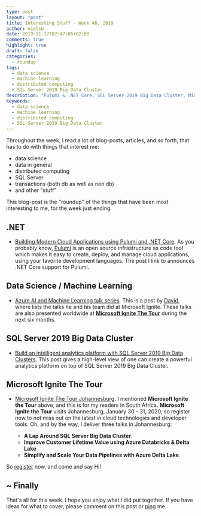 ```yaml
---
type: post
layout: "post"
title: Interesting Stuff - Week 46, 2019
author: nielsb
date: 2019-11-17T07:47:05+02:00
comments: true
highlight: true
draft: false
categories:
  - roundup
tags:
  - data science
  - machine learning
  - distributed computing
  - SQL Server 2019 Big Data Cluster
description: "Pulumi & .NET Core, SQL Server 2019 Big Data Cluster, Microsoft Ignite The Tour, and other interesting topics."
keywords:
  - data science
  - machine learning
  - distributed computing
  - SQL Server 2019 Big Data Cluster   
---
```


Throughout the week, I read a lot of blog-posts, articles, and so forth, that has to do with things that interest me:

* data science
* data in general
* distributed computing
* SQL Server
* transactions (both db as well as non db)
* and other "stuff"

This blog-post is the "roundup" of the things that have been most interesting to me, for the week just ending.

<!--more-->

## .NET

* [Building Modern Cloud Applications using Pulumi and .NET Core][1]. As you probably know, [Pulumi][2] is an open source infrastructure as code tool which makes it easy to create, deploy, and manage cloud applications, using your favorite development languages. The post I link to announces .NET Core support for Pulumi.

## Data Science / Machine Learning

* [Azure AI and Machine Learning talk series][3]. This is a post by [David][revod], where lists the talks he and his team did at Microsoft Ignite. These talks are also presented worldwide at [**Microsoft Ignite The Tour**][4] during the next six months.  

## SQL Server 2019 Big Data Cluster

* [Build an intelligent analytics platform with SQL Server 2019 Big Data Clusters][6]. This post gives a high-level view of one can create a powerful analytics platform on top of SQL Server 2019 Big Data Cluster.

## Microsoft Ignite The Tour

* [Microsoft Ignite The Tour Johannesburg][5]. I mentioned **Microsoft Ignite the Tour** above, and this is for my readers in South Africa. **Microsoft Ignite the Tour** visits Johannesburg, January 30 - 31, 2020, so register now to not miss out on the latest in cloud technologies and developer tools. Oh, and by the way, I deliver three talks in Johannesburg:

    * **A Lap Around SQL Server Big Data Cluster**.
    * **Improve Customer Lifetime Value using Azure Databricks & Delta Lake**.
    * **Simplify and Scale Your Data Pipelines with Azure Delta Lake**.

So [register][5] now, and come and say Hi!

## ~ Finally

That's all for this week. I hope you enjoy what I did put together. If you have ideas for what to cover, please comment on this post or [ping][ma] me.

[ma]: mailto:niels.it.berglund@gmail.com
[mp]: https://blog.acolyer.org
[iq]: https://www.infoq.com/
[ew]: http://sqlonice.com/
[re]: http://blog.revolutionanalytics.com
[sqsk]: https://www.sqlskills.com
[mdaveyblog]: https://mdavey.wordpress.com/
[charlblog]: https://charlla.com/

[jovpop]: https://twitter.com/JovanPop_MSFT
[bobw]: https://twitter.com/bobwardms
[revod]: https://twitter.com/revodavid
[lonny]: https://twitter.com/sqL_handLe
[ewtw]: https://twitter.com/sqlOnIce
[buckw]: https://twitter.com/BuckWoodyMSFT
[mattw]: https://twitter.com/matthewwarren
[murba]: https://twitter.com/muratdemirbas
[daveda]: https://twitter.com/davidthecoder
[adcol]: https://twitter.com/adriancolyer
[jesrod]: https://twitter.com/jrdothoughts
[tomaz]: https://twitter.com/tomaz_tsql
[dataart]: https://twitter.com/dataartisans
[luis]: https://twitter.com/luis_de_sousa
[benstop]: https://twitter.com/benstopford
[conflu]: https://twitter.com/confluentinc
[tylert]: https://twitter.com/tyler_treat
[andrewng]: https://twitter.com/AndrewYNg
[lawr]: https://twitter.com/bytezn
[jue]: https://twitter.com/b0rk
[yan]: https://twitter.com/theburningmonk
[danny]: https://twitter.com/g9yuayon
[rmoff]: https://twitter.com/rmoff
[ryansw]: https://twitter.com/ryanswanstrom
[pabloc]: https://twitter.com/pabloc_ds
[mklep]: https://twitter.com/martinkl
[mdavey]: https://twitter.com/matt_davey
[jboner]: https://twitter.com/jboner
[joeduff]: https://twitter.com/funcOfJoe
[charl]: https://twitter.com/charllamprecht
[dbricks]: https://twitter.com/databricks
[adsit]: https://twitter.com/SitnikAdam
[vicky]: https://twitter.com/vickyharp
[dscentral]: https://twitter.com/DataScienceCtrl
[natemc]: https://twitter.com/natemcmaster
[ads]: https://twitter.com/azuredatastudio

[1]: https://devblogs.microsoft.com/dotnet/building-modern-cloud-applications-using-pulumi-and-net-core/
[2]: https://www.pulumi.com/
[3]: https://blog.revolutionanalytics.com/2019/11/azure-ai-and-machine-learning-talk-series.html
[4]: https://www.microsoft.com/en-us/ignite-the-tour/
[5]: https://www.microsoft.com/en-za/ignite-the-tour/johannesburg
[6]: https://cloudblogs.microsoft.com/sqlserver/2019/11/11/build-an-intelligent-analytics-platform-with-sql-server-2019-big-data-clusters/